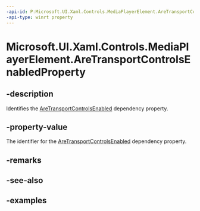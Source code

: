 ```yaml
---
-api-id: P:Microsoft.UI.Xaml.Controls.MediaPlayerElement.AreTransportControlsEnabledProperty
-api-type: winrt property
---
```


# Microsoft.UI.Xaml.Controls.MediaPlayerElement.AreTransportControlsEnabledProperty

<!--
public static Microsoft.UI.Xaml.DependencyProperty AreTransportControlsEnabledProperty { get; }
-->


## -description
Identifies the [AreTransportControlsEnabled](mediaplayerelement_aretransportcontrolsenabled.md) dependency property.

## -property-value
The identifier for the [AreTransportControlsEnabled](mediaplayerelement_aretransportcontrolsenabled.md) dependency property.

## -remarks

## -see-also

## -examples


